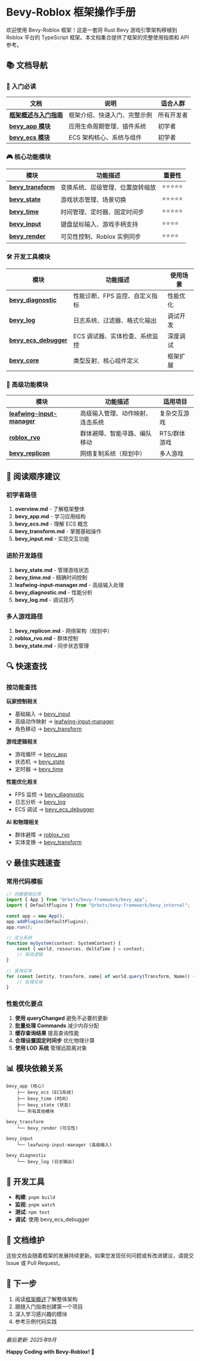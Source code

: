 # Bevy-Roblox 框架操作手册

欢迎使用 Bevy-Roblox 框架！这是一套将 Rust Bevy 游戏引擎架构移植到 Roblox 平台的 TypeScript 框架。本文档集合提供了框架的完整使用指南和 API 参考。

## 📚 文档导航

### 🚀 入门必读

| 文档 | 说明 | 适合人群 |
|-----|------|---------|
| [**框架概述与入门指南**](./overview.md) | 框架介绍、快速入门、完整示例 | 所有开发者 |
| [**bevy_app 模块**](./bevy_app.md) | 应用生命周期管理、插件系统 | 初学者 |
| [**bevy_ecs 模块**](./bevy_ecs.md) | ECS 架构核心、系统与组件 | 初学者 |

### 🎮 核心功能模块

| 模块 | 功能描述 | 重要性 |
|-----|---------|--------|
| [**bevy_transform**](./bevy_transform.md) | 变换系统、层级管理、位置旋转缩放 | ⭐⭐⭐⭐⭐ |
| [**bevy_state**](./bevy_state.md) | 游戏状态管理、场景切换 | ⭐⭐⭐⭐⭐ |
| [**bevy_time**](./bevy_time.md) | 时间管理、定时器、固定时间步 | ⭐⭐⭐⭐⭐ |
| [**bevy_input**](./bevy_input.md) | 键盘鼠标输入、游戏手柄支持 | ⭐⭐⭐⭐ |
| [**bevy_render**](./bevy_render.md) | 可见性控制、Roblox 实例同步 | ⭐⭐⭐⭐ |

### 🛠️ 开发工具模块

| 模块 | 功能描述 | 使用场景 |
|-----|---------|---------|
| [**bevy_diagnostic**](./bevy_diagnostic.md) | 性能诊断、FPS 监控、自定义指标 | 性能优化 |
| [**bevy_log**](./bevy_log.md) | 日志系统、过滤器、格式化输出 | 调试开发 |
| [**bevy_ecs_debugger**](./bevy_ecs_debugger.md) | ECS 调试器、实体检查、系统监控 | 深度调试 |
| [**bevy_core**](./bevy_core.md) | 类型反射、核心组件定义 | 框架扩展 |

### 🎯 高级功能模块

| 模块 | 功能描述 | 适用项目 |
|-----|---------|---------|
| [**leafwing-input-manager**](./leafwing-input-manager.md) | 高级输入管理、动作映射、连击系统 | 复杂交互游戏 |
| [**roblox_rvo**](./roblox_rvo.md) | 群体避障、智能寻路、编队移动 | RTS/群体游戏 |
| [**bevy_replicon**](./bevy_replicon.md) | 网络复制系统（规划中） | 多人游戏 |

## 📖 阅读顺序建议

### 初学者路径
1. **overview.md** - 了解框架整体
2. **bevy_app.md** - 学习应用结构
3. **bevy_ecs.md** - 理解 ECS 概念
4. **bevy_transform.md** - 掌握基础操作
5. **bevy_input.md** - 实现交互功能

### 进阶开发路径
1. **bevy_state.md** - 管理游戏状态
2. **bevy_time.md** - 精确时间控制
3. **leafwing-input-manager.md** - 高级输入处理
4. **bevy_diagnostic.md** - 性能分析
5. **bevy_log.md** - 调试技巧

### 多人游戏路径
1. **bevy_replicon.md** - 网络架构（规划中）
2. **roblox_rvo.md** - 群体控制
3. **bevy_state.md** - 同步状态管理

## 🔍 快速查找

### 按功能查找

**玩家控制相关**
- 基础输入 → [bevy_input](./bevy_input.md)
- 高级动作映射 → [leafwing-input-manager](./leafwing-input-manager.md)
- 角色移动 → [bevy_transform](./bevy_transform.md)

**游戏逻辑相关**
- 游戏循环 → [bevy_app](./bevy_app.md)
- 状态机 → [bevy_state](./bevy_state.md)
- 定时器 → [bevy_time](./bevy_time.md)

**性能优化相关**
- FPS 监控 → [bevy_diagnostic](./bevy_diagnostic.md)
- 日志分析 → [bevy_log](./bevy_log.md)
- ECS 调试 → [bevy_ecs_debugger](./bevy_ecs_debugger.md)

**AI 和物理相关**
- 群体避障 → [roblox_rvo](./roblox_rvo.md)
- 实体变换 → [bevy_transform](./bevy_transform.md)

## 💡 最佳实践速查

### 常用代码模板

```typescript
// 创建基础应用
import { App } from "@rbxts/bevy-framework/bevy_app";
import { DefaultPlugins } from "@rbxts/bevy-framework/bevy_internal";

const app = new App();
app.addPlugins(DefaultPlugins);
app.run();
```

```typescript
// 定义系统
function mySystem(context: SystemContext) {
    const { world, resources, deltaTime } = context;
    // 系统逻辑
}
```

```typescript
// 查询实体
for (const [entity, transform, name] of world.query(Transform, Name)) {
    // 处理实体
}
```

### 性能优化要点

1. **使用 queryChanged** 避免不必要的更新
2. **批量处理 Commands** 减少内存分配
3. **缓存查询结果** 提高查询性能
4. **合理设置固定时间步** 优化物理计算
5. **使用 LOD 系统** 管理远距离对象

## 📊 模块依赖关系

```
bevy_app (核心)
    ├── bevy_ecs (ECS系统)
    ├── bevy_time (时间)
    ├── bevy_state (状态)
    └── 所有其他模块

bevy_transform
    └── bevy_render (可见性)

bevy_input
    └── leafwing-input-manager (高级输入)

bevy_diagnostic
    └── bevy_log (日志输出)
```

## 🔧 开发工具

- **构建**: `pnpm build`
- **监视**: `pnpm watch`
- **测试**: `npm test`
- **调试**: 使用 bevy_ecs_debugger

## 📝 文档维护

这些文档会随着框架的发展持续更新。如果您发现任何问题或有改进建议，请提交 Issue 或 Pull Request。

## 🎯 下一步

1. 阅读[框架概述](./overview.md)了解整体架构
2. 跟随入门指南创建第一个项目
3. 深入学习感兴趣的模块
4. 参考示例代码实践

---

*最后更新: 2025年9月*

**Happy Coding with Bevy-Roblox! 🚀**